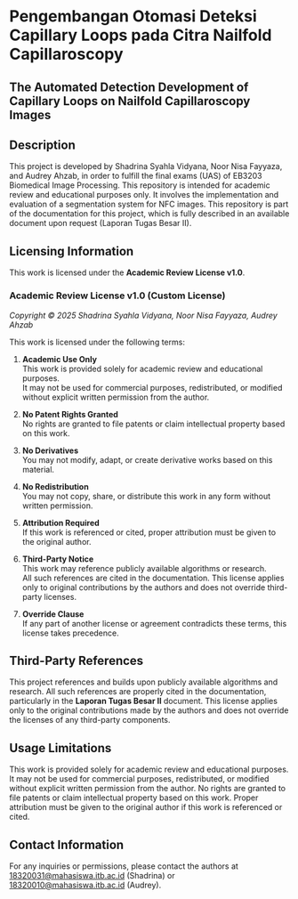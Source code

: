 # Pengembangan Otomasi Deteksi Capillary Loops pada Citra Nailfold Capillaroscopy
## The Automated Detection Development of Capillary Loops on Nailfold Capillaroscopy Images

## Description
This project is developed by Shadrina Syahla Vidyana, Noor Nisa Fayyaza, and Audrey Ahzab, 
in order to fulfill the final exams (UAS) of EB3203 Biomedical Image Processing. 
This repository is intended for academic review and educational purposes only. 
It involves the implementation and evaluation of a segmentation system for NFC images. 
This repository is part of the documentation for this project, 
which is fully described in an available document upon request (Laporan Tugas Besar II). 

## Licensing Information
This work is licensed under the **Academic Review License v1.0**.

### Academic Review License v1.0 (Custom License)
*Copyright © 2025 Shadrina Syahla Vidyana, Noor Nisa Fayyaza, Audrey Ahzab*

This work is licensed under the following terms:

1. **Academic Use Only**  
   This work is provided solely for academic review and educational purposes.  
   It may not be used for commercial purposes, redistributed, or modified without explicit written permission from the author.

2. **No Patent Rights Granted**  
   No rights are granted to file patents or claim intellectual property based on this work.

3. **No Derivatives**  
   You may not modify, adapt, or create derivative works based on this material.

4. **No Redistribution**  
   You may not copy, share, or distribute this work in any form without written permission.

5. **Attribution Required**  
   If this work is referenced or cited, proper attribution must be given to the original author.

6. **Third-Party Notice**  
   This work may reference publicly available algorithms or research.  
   All such references are cited in the documentation. This license applies only to original contributions
   by the authors and does not override third-party licenses.

7. **Override Clause**  
   If any part of another license or agreement contradicts these terms, this license takes precedence.

## Third-Party References
This project references and builds upon publicly available algorithms and research. 
All such references are properly cited in the documentation, particularly in the **Laporan Tugas Besar II** document. 
This license applies only to the original contributions made by 
the authors and does not override the licenses of any third-party components.

## Usage Limitations
This work is provided solely for academic review and educational purposes. It may not be used for commercial purposes, 
redistributed, or modified without explicit written permission from the author. No rights are granted to file patents or 
claim intellectual property based on this work. Proper attribution must be given to the original author if this work is referenced or cited.

## Contact Information
For any inquiries or permissions, please contact the authors at 18320031@mahasiswa.itb.ac.id (Shadrina) or 18320010@mahasiswa.itb.ac.id (Audrey).
